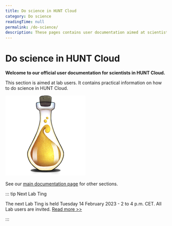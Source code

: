 ```yaml
---
title: Do science in HUNT Cloud
category: Do science
readingTime: null
permalink: /do-science/
description: These pages contains user documentation aimed at scientists that conduct scientific experiments in HUNT Cloud.
---
```



# Do science in HUNT Cloud
        
**Welcome to our official user documentation for scientists in HUNT Cloud.**

This section is aimed at lab users. It contains practical information on how to do science in HUNT Cloud. 

![Bottle of knowledge](../images/hunt-cloud_bottle_250.png)

See our [main documentation page](/) for other sections.

::: tip Next Lab Ting

The next Lab Ting is held Tuesday 14 February 2023 - 2 to 4 p.m. CET. All Lab users are invited. [Read more >>](/do-science/community/labting)

:::

